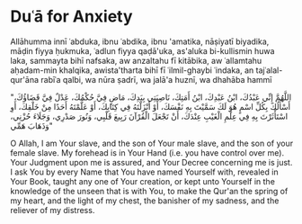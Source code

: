 # Duʿā for Anxiety

Allāhumma innī ʿabduka, ibnu ʿabdika, ibnu 'amatika, nāṣiyatī biyadika, māḍin fiyya ḥukmuka, ʿadlun fiyya qaḍā'uka, as'aluka bi-kullismin huwa laka, sammayta bihī nafsaka, aw anzaltahu fī kitābika, aw ʿallamtahu aḥadam-min khalqika, awista'tharta bihī fī ʿilmil-ghaybi ʿindaka, an tajʿalal-qur'āna rabīʿa qalbi, wa nūra ṣadrī, wa jalā'a huznī, wa dhahāba hammī

"اللَّهُمَّ إِنِّي عَبْدُكَ، ابْنُ عَبْدِكَ، ابْنُ أَمَتِكَ، نَاصِيَتِي بِيَدِكَ، مَاضٍ فِيَّ حُكْمُكَ، عَدْلٌ فِيَّ قَضَاؤُكَ، أَسْأَلُكَ بِكُلِّ اسْمٍ هُوَ لَكَ سَمَّيْتَ بِهِ نَفْسَكَ، أَوْ أَنْزَلْتَهُ فِي كِتَابِكَ، أَوْ عَلَّمْتَهُ أَحَدًا مِنْ خَلْقِكَ، أَوِ اسْتَأْثَرْتَ بِهِ فِي عِلْمِ الْغَيْبِ عِنْدَكَ، أَنْ تَجْعَلَ الْقُرْآنَ رَبِيعَ قَلْبِي، وَنُورَ صَدْرِي، وَجَلَاءَ حُزْنِي، وَذَهَابَ هَمِّي"

O Allah, I am Your slave,
and the son of Your male slave,
and the son of your female slave.
My forehead is in Your Hand (i.e. you have control over me).
Your Judgment upon me is assured,
and Your Decree concerning me is just.
I ask You by every Name that You have named Yourself with,
revealed in Your Book,
taught any one of Your creation,
or kept unto Yourself in the knowledge of the unseen that is with You,
to make the Qur'an the spring of my heart,
and the light of my chest,
the banisher of my sadness,
and the reliever of my distress.
